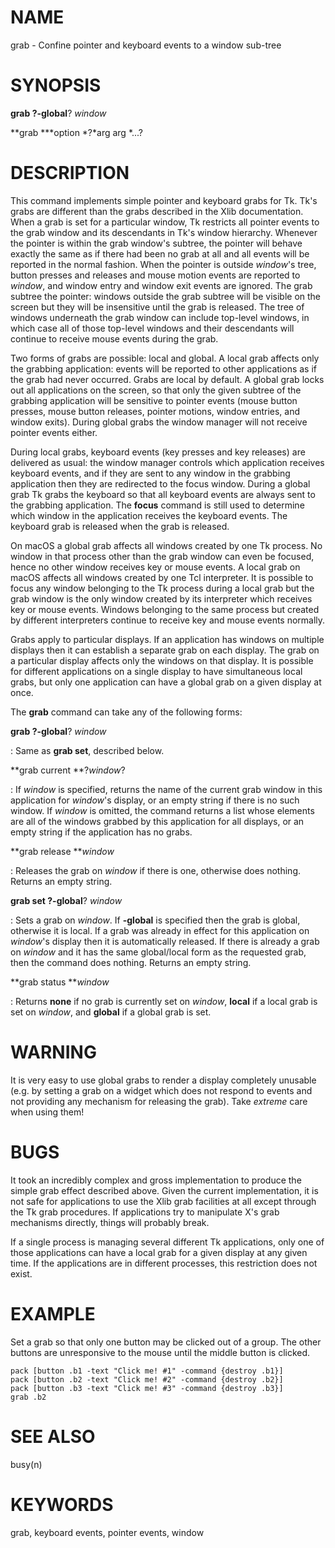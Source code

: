 # NAME

grab - Confine pointer and keyboard events to a window sub-tree

# SYNOPSIS

**grab **?**-global**? *window*

**grab ***option *?*arg arg *\...?

# DESCRIPTION

This command implements simple pointer and keyboard grabs for Tk. Tk\'s
grabs are different than the grabs described in the Xlib documentation.
When a grab is set for a particular window, Tk restricts all pointer
events to the grab window and its descendants in Tk\'s window hierarchy.
Whenever the pointer is within the grab window\'s subtree, the pointer
will behave exactly the same as if there had been no grab at all and all
events will be reported in the normal fashion. When the pointer is
outside *window*\'s tree, button presses and releases and mouse motion
events are reported to *window*, and window entry and window exit events
are ignored. The grab subtree the pointer: windows outside the grab
subtree will be visible on the screen but they will be insensitive until
the grab is released. The tree of windows underneath the grab window can
include top-level windows, in which case all of those top-level windows
and their descendants will continue to receive mouse events during the
grab.

Two forms of grabs are possible: local and global. A local grab affects
only the grabbing application: events will be reported to other
applications as if the grab had never occurred. Grabs are local by
default. A global grab locks out all applications on the screen, so that
only the given subtree of the grabbing application will be sensitive to
pointer events (mouse button presses, mouse button releases, pointer
motions, window entries, and window exits). During global grabs the
window manager will not receive pointer events either.

During local grabs, keyboard events (key presses and key releases) are
delivered as usual: the window manager controls which application
receives keyboard events, and if they are sent to any window in the
grabbing application then they are redirected to the focus window.
During a global grab Tk grabs the keyboard so that all keyboard events
are always sent to the grabbing application. The **focus** command is
still used to determine which window in the application receives the
keyboard events. The keyboard grab is released when the grab is
released.

On macOS a global grab affects all windows created by one Tk process. No
window in that process other than the grab window can even be focused,
hence no other window receives key or mouse events. A local grab on
macOS affects all windows created by one Tcl interpreter. It is possible
to focus any window belonging to the Tk process during a local grab but
the grab window is the only window created by its interpreter which
receives key or mouse events. Windows belonging to the same process but
created by different interpreters continue to receive key and mouse
events normally.

Grabs apply to particular displays. If an application has windows on
multiple displays then it can establish a separate grab on each display.
The grab on a particular display affects only the windows on that
display. It is possible for different applications on a single display
to have simultaneous local grabs, but only one application can have a
global grab on a given display at once.

The **grab** command can take any of the following forms:

**grab **?**-global**? *window*

:   Same as **grab set**, described below.

**grab current **?*window*?

:   If *window* is specified, returns the name of the current grab
    window in this application for *window*\'s display, or an empty
    string if there is no such window. If *window* is omitted, the
    command returns a list whose elements are all of the windows grabbed
    by this application for all displays, or an empty string if the
    application has no grabs.

**grab release ***window*

:   Releases the grab on *window* if there is one, otherwise does
    nothing. Returns an empty string.

**grab set **?**-global**? *window*

:   Sets a grab on *window*. If **-global** is specified then the grab
    is global, otherwise it is local. If a grab was already in effect
    for this application on *window*\'s display then it is automatically
    released. If there is already a grab on *window* and it has the same
    global/local form as the requested grab, then the command does
    nothing. Returns an empty string.

**grab status ***window*

:   Returns **none** if no grab is currently set on *window*, **local**
    if a local grab is set on *window*, and **global** if a global grab
    is set.

# WARNING

It is very easy to use global grabs to render a display completely
unusable (e.g. by setting a grab on a widget which does not respond to
events and not providing any mechanism for releasing the grab). Take
*extreme* care when using them!

# BUGS

It took an incredibly complex and gross implementation to produce the
simple grab effect described above. Given the current implementation, it
is not safe for applications to use the Xlib grab facilities at all
except through the Tk grab procedures. If applications try to manipulate
X\'s grab mechanisms directly, things will probably break.

If a single process is managing several different Tk applications, only
one of those applications can have a local grab for a given display at
any given time. If the applications are in different processes, this
restriction does not exist.

# EXAMPLE

Set a grab so that only one button may be clicked out of a group. The
other buttons are unresponsive to the mouse until the middle button is
clicked.

    pack [button .b1 -text "Click me! #1" -command {destroy .b1}]
    pack [button .b2 -text "Click me! #2" -command {destroy .b2}]
    pack [button .b3 -text "Click me! #3" -command {destroy .b3}]
    grab .b2

# SEE ALSO

busy(n)

# KEYWORDS

grab, keyboard events, pointer events, window

<!---
Copyright (c) 1992 The Regents of the University of California
Copyright (c) 1994-1996 Sun Microsystems, Inc
-->

